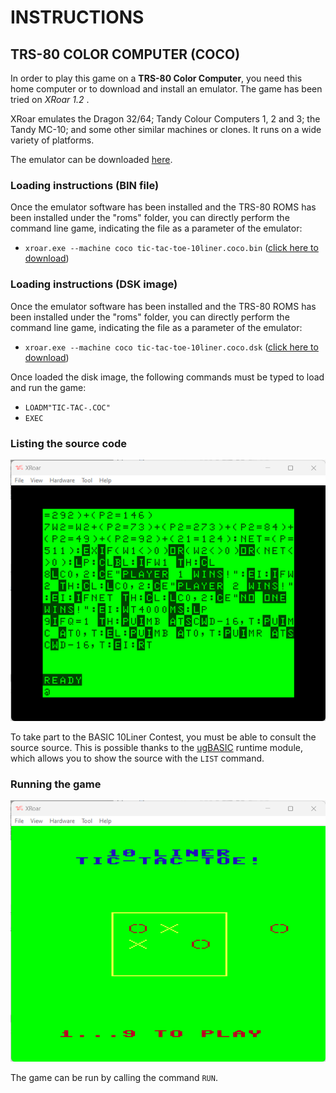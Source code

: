 # INSTRUCTIONS

## TRS-80 COLOR COMPUTER (COCO)

In order to play this game on a **TRS-80 Color Computer**, you need this home computer or to download and install an emulator. The game has been tried on *XRoar 1.2* .

XRoar emulates the Dragon 32/64; Tandy Colour Computers 1, 2 and 3; the Tandy MC-10; and some other similar machines or clones. It runs on a wide variety of platforms.

The emulator can be downloaded [here](https://www.6809.org.uk/xroar/).

### Loading instructions (BIN file)

Once the emulator software has been installed and the TRS-80 ROMS has been installed under the "roms" folder, you can directly perform the command line game, indicating the file as a parameter of the emulator:
 - <code>xroar.exe --machine coco tic-tac-toe-10liner.coco.bin</code> ([click here to download](https://spotlessmind1975.itch.io/tic-tac-toe-10liner))
 
### Loading instructions (DSK image)

Once the emulator software has been installed and the TRS-80 ROMS has been installed under the "roms" folder, you can directly perform the command line game, indicating the file as a parameter of the emulator:
 - <code>xroar.exe --machine coco tic-tac-toe-10liner.coco.dsk</code>  ([click here to download](https://spotlessmind1975.itch.io/tic-tac-toe-10liner))

Once loaded the disk image, the following commands must be typed to load and run the game:
 - <code>LOADM"TIC-TAC-.COC"</code>
 - <code>EXEC</code>

### Listing the source code

![example of source listing](../pictures/coco-listing.png)

To take part to the BASIC 10Liner Contest, you must be able to consult the source source. This is possible thanks to the [ugBASIC](https://ugbasic.iwashere.eu) runtime module, which allows you to show the source with the `LIST` command.

### Running the game

![example of running](../pictures/coco-game.png)

The game can be run by calling the command `RUN`.
